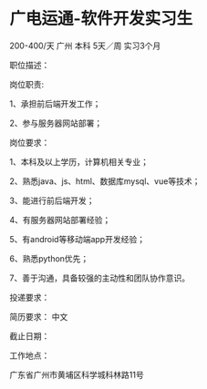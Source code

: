 # 广电运通-软件开发实习生

200-400/天 广州 本科 5天／周 实习3个月

职位描述：

岗位职责:

1、承担前后端开发工作；

2、参与服务器网站部署；

岗位要求：

1、本科及以上学历，计算机相关专业；

2、熟悉java、js、html、数据库mysql、vue等技术；

3、能进行前后端开发；

4、有服务器网站部署经验；

5、有android等移动端app开发经验；

6、熟悉python优先；

7、善于沟通，具备较强的主动性和团队协作意识。

投递要求：

简历要求： 中文

截止日期：

工作地点：

广东省广州市黄埔区科学城科林路11号